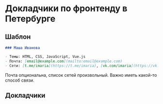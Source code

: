 # Докладчики по фронтенду в Петербурге

## Шаблон

```md
### Маша Иванова

- Темы: HTML, CSS, JavaScript, Vue.js
- Почта: [email@example.com](mailto:email@example.com)
- Сети: [t.me/imaria](https://t.me/imaria), [vk.com/imaria](https://vk.com/imaria)
```

Почта опциональна, список сетей произвольный. Важно иметь какой-то способ связи.

## Докладчики
